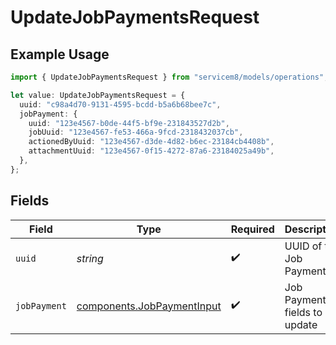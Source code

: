 # UpdateJobPaymentsRequest

## Example Usage

```typescript
import { UpdateJobPaymentsRequest } from "servicem8/models/operations";

let value: UpdateJobPaymentsRequest = {
  uuid: "c98a4d70-9131-4595-bcdd-b5a6b68bee7c",
  jobPayment: {
    uuid: "123e4567-b0de-44f5-bf9e-231843527d2b",
    jobUuid: "123e4567-fe53-466a-9fcd-2318432037cb",
    actionedByUuid: "123e4567-d3de-4d82-b6ec-23184cb4408b",
    attachmentUuid: "123e4567-0f15-4272-87a6-23184025a49b",
  },
};
```

## Fields

| Field                                                                    | Type                                                                     | Required                                                                 | Description                                                              |
| ------------------------------------------------------------------------ | ------------------------------------------------------------------------ | ------------------------------------------------------------------------ | ------------------------------------------------------------------------ |
| `uuid`                                                                   | *string*                                                                 | :heavy_check_mark:                                                       | UUID of the Job Payment                                                  |
| `jobPayment`                                                             | [components.JobPaymentInput](../../models/components/jobpaymentinput.md) | :heavy_check_mark:                                                       | Job Payment fields to update                                             |